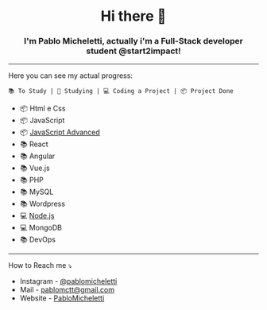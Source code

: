 <h1 align="center">Hi there 🙋</h1>
<h3 align="center">I'm Pablo Micheletti, actually i'm a Full-Stack developer student @start2impact!</h3>

---

Here you can see my actual progress:
```
📚 To Study | 📖 Studying | 💻 Coding a Project | 📦 Project Done
```

- 📦 Html e Css
- 📦 JavaScript
- 📦 [JavaScript Advanced](https://github.com/Palvoluss/JavascriptAdvanced) 
- 📚 React 
- 📚 Angular
- 📚 Vue.js
- 📚 PHP
- 📚 MySQL
- 📚 Wordpress
- 💻 [Node.js](https://github.com/Palvoluss/App-Journey-1)
- 💻 MongoDB
- 📚 DevOps

---

How to Reach me ⤵️
- Instagram - [@pablomicheletti](https://www.instagram.com/pablomicheletti/)
- Mail - <pablomctt@gmail.com>
- Website - [PabloMicheletti](http://pablomicheletti.it)
